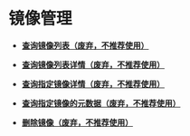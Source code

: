 # 镜像管理<a name="ZH-CN_TOPIC_0065817680"></a>

-   **[查询镜像列表（废弃，不推荐使用）](查询镜像列表（废弃-不推荐使用）.md)**  

-   **[查询镜像列表详情（废弃，不推荐使用）](查询镜像列表详情（废弃-不推荐使用）.md)**  

-   **[查询指定镜像详情（废弃，不推荐使用）](查询指定镜像详情（废弃-不推荐使用）.md)**  

-   **[查询指定镜像的元数据（废弃，不推荐使用）](查询指定镜像的元数据（废弃-不推荐使用）.md)**  

-   **[删除镜像（废弃，不推荐使用）](删除镜像（废弃-不推荐使用）.md)**  


